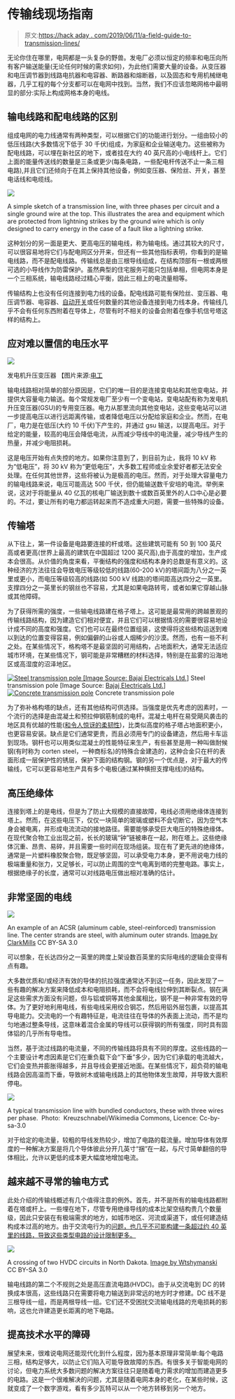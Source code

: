 # 传输线现场指南

> 原文:[https://hack aday . com/2019/06/11/a-field-guide-to-transmission-lines/](https://hackaday.com/2019/06/11/a-field-guide-to-transmission-lines/)

无论你住在哪里，电网都是一头复杂的野兽。发电厂必须以恒定的频率和电压向所有客户输送能量(无论任何时候的需求如何)，为此他们需要大量的设备。从变压器和电压调节器到线路电抗器和电容器、断路器和熔断器，以及固态和专用机械继电器，几乎工程的每个分支都可以在电网中找到。当然，我们不应该忽略网格中最明显的部分:实际上构成网格本身的电线。

## 输电线路和配电线路的区别

组成电网的电力线通常有两种类型，可以根据它们的功能进行划分。一组由较小的低压线路(大多数情况下低于 30 千伏)组成，为家庭和企业输送电力。这些被称为配电线路，可以埋在新社区的地下，或者挂在大约 40 英尺高的小电线杆上。它们上面的能量传送线的数量是三条或更少(每条电路，一些配电杆传送不止一条三相电路),并且它们还倾向于在其上保持其他设备，例如变压器、保险丝、开关，甚至电话线和电缆线。

[![](../Images/13c6d77e94b9d2eb1e9e479ff3989453.png)](https://hackaday.com/wp-content/uploads/2019/06/transmission-line-ground-wire-themed.png)

A simple sketch of a transmission line, with three phases per circuit and a single ground wire at the top. This illustrates the area and equipment which are protected from lightning strikes by the ground wire which is only designed to carry energy in the case of a fault like a lightning strike.

这种划分的另一面是更大、更高电压的输电线，称为输电线。通过其较大的尺寸，可以很容易地将它们与配电网区分开来，但还有一些其他指标表明，你看到的是输电线路，而不是配电线路。传输线总是由三根导线组成，在结构顶部有一根或两根可选的小导线作为防雷保护。虽然典型的住宅服务可能只包括单相，但电网本身是一个三相系统，输电线路经过精心平衡，因此三相上的电流量相等。

传输结构上也没有任何连接到电力线的设备。配电线路可能有保险丝、变压器、电压调节器、电容器、[自动开关](https://en.wikipedia.org/wiki/Recloser)或任何数量的其他设备连接到电力线本身。传输线几乎不会有任何东西附着在导体上，尽管有时不相关的设备会附着在像手机信号塔这样的结构上。

## 应对难以置信的电压水平

![](../Images/966e7c704be62152508ae235b1dbe8d9.png)

发电机升压变压器
【图片来源:[电工](https://www.electrotechnik.net/2015/07/generator-step-up-transformers-overview.html)

输电线路相对简单的部分原因是，它们的唯一目的是连接变电站和其他变电站，并提供大容量电力输送。每个常规发电厂至少有一个变电站，变电站配有称为发电机升压变压器(GSU)的专用变压器。电力从那里流向其他变电站，这些变电站可以进一步提高电压以进行远距离传输，或者降低电压以分配给家庭和企业。然而，在电厂，电力是在低压(大约 10 千伏)下产生的，并通过 gsu 输送，以提高电压。对于给定的能量，较高的电压会降低电流，从而减少导线中的电流量，减少导线产生的热量，并减少电阻损耗。

这是电压开始有点失控的地方。如果你注意到了，到目前为止，我将 10 kV 称为“低电压”，将 30 kV 称为“更低电压”，大多数工程师或业余爱好者都无法安全处理。在任何其他世界，这些将被认为是极高的电压。然而，对于处理大容量电力的输电线路来说，电压可能高达 500 千伏，但仍能输送数千安培的电流。举例来说，这对于将能量从 40 亿瓦的核电厂输送到数十或数百英里外的人口中心是必要的。不过，要让所有的电力都运转起来而不造成重大问题，需要一些特殊的设备。

## 传输塔

从下往上，第一件设备是电路要连接的杆或塔。这些建筑可能有 50 到 100 英尺高或者更高(世界上最高的建筑在中国超过 1200 英尺高),由于高度的增加，生产成本会很高。从价值的角度来看，平衡结构的强度和结构本身的总数是有意义的。这种经济的方法往往会导致电压等级较低的线路(60-200 kV)的塔间距为八分之一英里或更小，而电压等级较高的线路(如 500 kV 线路)的塔间距高达四分之一英里。支撑四分之一英里长的钢丝也不容易，尤其是如果电路转弯，或者如果它穿越山脉或其他障碍。

为了获得所需的强度，一些输电线路建在格子塔上。这可能是最常用的跨越景观的传输线路结构，因为建造它们相对便宜，并且它们可以根据情况的需要很容易地设计成不同的高度和强度。它们也可以在最终位置组装，这使得将这些结构运送到难以到达的位置变得容易，例如偏僻的山谷或人烟稀少的沙漠。然而，也有一些不利之处。在某些情况下，格构塔不是最坚固的可用结构，占地面积大，通常无法适应城市环境，在某些情况下，钢可能是非常糟糕的材料选择，特别是在盐雾的沿海地区或高湿度的沼泽地区。

 [![Steel transmission pole [Image Source: Bajaj Electricals Ltd.]](../Images/f597c152c77d3c1cf0e96d72d2fb5a1c.png "steel-transmission-pole")](https://hackaday.com/2019/06/11/a-field-guide-to-transmission-lines/steel-transmission-pole/) Steel transmission pole [Image Source: [Bajaj Electricals Ltd.](https://www.bajajelectricals.com/power-transmission/monopoles/)] [![Concrete transmission pole](../Images/053200db7a7a35fa2b1864cfc192ad5d.png "high voltage power line pylon and blue sky.")](https://hackaday.com/2019/06/11/a-field-guide-to-transmission-lines/high-voltage-power-line-pylon-and-blue-sky/) Concrete transmission pole

为了弥补格构塔的缺点，还有其他结构可供选择。当强度是优先考虑的因素时，一个流行的选择是由混凝土和预拉伸钢筋制成的电杆。混凝土电杆在易受飓风袭击的地区具有优越的性能([和令人惊讶的柔韧性](https://www.youtube.com/watch?v=b_zE_md-Axc))，比类似高度的格子塔占地面积更小，也更容易安装。缺点是它们通常更贵，而且必须用专门的设备建造，然后用卡车运到现场。钢杆也可以用类似混凝土的性能特征来生产，有些甚至是用一种叫做耐候钢(有时称为 corten steel，一种商标名)的特殊合金建造的，这种合金只在杆的表面形成一层保护性的锈层，保护下面的结构钢。钢的另一个优点是，对于最大的传输线，它可以更容易地生产具有多个电极(通过某种横担支撑电线)的结构。

## 高压绝缘体

连接到塔上的是电线，但是为了防止大规模的直接故障，电线必须用绝缘体连接到塔上。然而，在这些电压下，仅仅一块简单的玻璃或塑料不会切断它，因为空气本身会被电离，并形成电流流动的接地路径。需要能够承受巨大电压的特殊绝缘体。在现代聚合物工业出现之前，长长的玻璃“钟”链被串在一起，附在塔上。这些绝缘体沉重、昂贵、易碎，并且需要一些时间在现场组装。现在有了更先进的绝缘体，通常是一片塑料橡胶聚合物，既足够坚固，可以承受电力本身，更不用说电力线的极端重量和张力，又足够长，可以防止周围的空气电离到塔的完整电路。事实上，根据绝缘子的长度，通常可以对线路电压做出相对准确的估计。

## 非常坚固的电线

![](../Images/69b09e7e7c62568069f9f1e32a245dcb.png)

An example of an ACSR (aluminum cable, steel-reinforced) transmission line. The center strands are steel, with aluminum outer strands. [Image by ClarkMills](https://commons.wikimedia.org/wiki/File:Sample_cross-section_of_high_tension_power_(pylon)_line.jpg) CC BY-SA 3.0

可以想象，在长达四分之一英里的跨度上架设数百英里的实际电线的逻辑会变得有点有趣。

大多数优质和/或经济有效的导体的抗拉强度通常达不到这一任务，因此发现了一些有趣的解决方案来降低成本和电阻损耗，而不会将电线拉伸到其断裂点。钢在满足这些需求方面没有问题，但与铝或铜等其他金属相比，钢不是一种非常有效的导体。为了更好地利用电线，有些电线采用绞合钢芯，然后用铝外层包裹，以提高其导电能力。交流电的一个有趣特征是，电流往往在导体的外表面上流动，而不是均匀地通过整条导线，这意味着混合金属的导线可以获得钢的所有强度，同时具有固体铝的几乎所有导电性。

当然，基于流过线路的电流量，不同的传输线路将具有不同的厚度。这些线路的一个主要设计考虑因素是它们在重负载下会“下垂”多少，因为它们承载的电流越大，它们会变热并膨胀得越多，并且导线会更接近地面。在某些情况下，超负荷的输电线路会因高温而下垂，导致树木或输电线路上的其他物体发生故障，并导致大面积停电。

![](../Images/e22ffe799f763252ccf407cc7db64387.png)

A typical transmission line with bundled conductors, these with three wires per phase.  Photo:  Kreuzschnabel/Wikimedia Commons, Licence: Cc-by-sa-3.0

对于给定的电流量，较粗的导线发热较少，增加了电路的载流量。增加导体有效厚度的一种解决方案是将几个导体彼此分开几英寸“捆”在一起，与尺寸简单翻倍的导体相比，允许以更低的成本更大幅度地增加电流。

## 越来越不寻常的输电方式

此处介绍的传输线概述有几个值得注意的例外。首先，并不是所有的输电线路都附着在塔或杆上。一些埋在地下，尽管专用绝缘导线的成本比架空结构贵几个数量级，因此只安装在有极端需求的地方，如城市地区、河流或渠道下，或任何建造结构成本过高的地方。由于交流电行为的[问题，也几乎不可能构建一条超过约 40 英里的线路，导致这些类型电路的设计限制更多。](https://circuitglobe.com/charging-current-in-transmission-line.html)

![](../Images/f424e4f77eafef9d664de1104c19f7b5.png)

A crossing of two HVDC circuits in North Dakota. [Image by Wtshymanski](https://commons.wikimedia.org/wiki/File:HVDC_Crossover_North-Dakota.jpg) CC BY-SA 3.0

输电线路的第二个不规则之处是高压直流电路(HVDC)。由于从交流电到 DC 的转换成本很高，这些线路只在需要将电力输送到非常远的地方时才修建。DC 线不是三根导线一组，而是两根导线一组。它们还不受困扰交流输电线路的充电损耗的影响，这也允许建造更长距离的地下电路。

## 提高技术水平的障碍

展望未来，很难说电网还能现代化到什么程度，因为基本原理非常简单:每个电路三相，结构足够大，以防止它们陷入可能导致故障的东西。有很多关于智能电网的讨论，但电力系统大多数问题的解决方案往往只是随着电力需求的增加而建造更多的电路。这是一个很难解决的问题，尤其是随着电网本身的老化，在某些时候，这就变成了一个数字游戏，看有多少瓦特可以从一个地方转移到另一个地方。